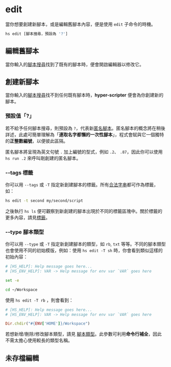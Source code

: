 # edit

當你想要創建新腳本，或是編輯舊腳本內容，便是使用 `edit` 子命令的時機。

```sh
hs edit [腳本搜尋，預設為 '?']
```

## 編輯舊腳本
當你輸入的[腳本搜尋](query.md)找到了既有的腳本時，便會開啟編輯器以修改它。

## 創建新腳本
當你輸入的[腳本搜尋](query.md)找不到任何既有腳本時，__hyper-scripter__ 便會為你創建新的腳本。

### 預設值「?」
若不給予任何腳本搜尋，則預設為 `?`，代表新[匿名腳本](anonymous.md)。匿名腳本的概念將在稍後詳述，此處可簡單理解為「__連取名字都懶的一次性腳本__」，程式會賦與它一個獨特的<b>正整數編號</b>，以便彼此區隔。

匿名腳本將呈現為英文句號 `.` 加上編號的型式，例如 `.2`、 `.87`，因此你可以使用 `hs run .2` 來呼叫剛創建的匿名腳本。

### <a id="tags"></a>--tags 標籤
你可以用 `--tags` 或 `-T` 指定新創建腳本的標籤。所有[合法字串](legal_str.md)都可作為標籤，如：

```sh
hs edit -t second my/second/script
```

之後執行 `hs ls` 便可觀察到新創建的腳本出現於不同的標籤區塊中。關於標籤的更多內容，請見[標籤](tags.md)。

### --type 腳本類型
你可以用 `--type` 或 `-T` 指定新創建腳本的類型，如 `rb`, `txt` 等等。不同的腳本類型也會使用不同的初始模版，例如：使用 `hs edit -T sh` 時，你會看到類似這樣的初始內容：

```sh
# [HS_HELP]: Help message goes here...                                         
# [HS_ENV_HELP]: VAR -> Help message for env var `VAR` goes here

set -e

cd ~/Workspace
```

使用 `hs edit -T rb` ，則會看到：

```rb
# [HS_HELP]: Help message goes here...                                         
# [HS_ENV_HELP]: VAR -> Help message for env var `VAR` goes here

Dir.chdir("#{ENV['HOME']}/Workspace")
```

若想新增/刪除/修改腳本類型，請見 [腳本類型](script_type.md)。此參數可利用<b>命令行補全</b>，因此不需太擔心使用較長的類型名稱。

## 未存檔編輯